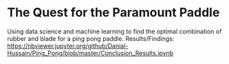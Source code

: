 # The Quest for the Paramount Paddle
Using data science and machine learning to find the optimal combination of rubber and blade for a ping pong paddle.
Results/Findings: https://nbviewer.jupyter.org/github/Danial-Hussain/Ping_Pong/blob/master/Conclusion_Results.ipynb
